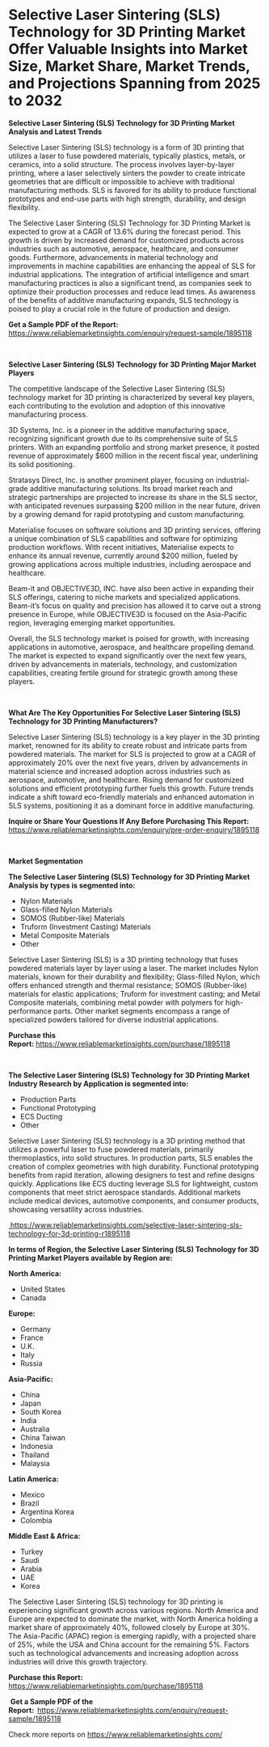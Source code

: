 <p><h1>Selective Laser Sintering (SLS) Technology for 3D Printing Market Offer Valuable Insights into Market Size, Market Share, Market Trends, and Projections Spanning from 2025 to 2032</h1></p><p><strong>Selective Laser Sintering (SLS) Technology for 3D Printing Market Analysis and Latest Trends</strong></p>
<p><p>Selective Laser Sintering (SLS) technology is a form of 3D printing that utilizes a laser to fuse powdered materials, typically plastics, metals, or ceramics, into a solid structure. The process involves layer-by-layer printing, where a laser selectively sinters the powder to create intricate geometries that are difficult or impossible to achieve with traditional manufacturing methods. SLS is favored for its ability to produce functional prototypes and end-use parts with high strength, durability, and design flexibility.</p><p>The Selective Laser Sintering (SLS) Technology for 3D Printing Market is expected to grow at a CAGR of 13.6% during the forecast period. This growth is driven by increased demand for customized products across industries such as automotive, aerospace, healthcare, and consumer goods. Furthermore, advancements in material technology and improvements in machine capabilities are enhancing the appeal of SLS for industrial applications. The integration of artificial intelligence and smart manufacturing practices is also a significant trend, as companies seek to optimize their production processes and reduce lead times. As awareness of the benefits of additive manufacturing expands, SLS technology is poised to play a crucial role in the future of production and design.</p></p>
<p><strong>Get a Sample PDF of the Report:&nbsp;</strong> <a href="https://www.reliablemarketinsights.com/enquiry/request-sample/1895118?utm_campaign=2888&utm_medium=2&utm_source=Github&utm_content=ia&utm_term=28032025&utm_id=selective-laser-sintering-sls-technology-for-3d-printing">https://www.reliablemarketinsights.com/enquiry/request-sample/1895118</a></p>
<p>&nbsp;</p>
<p><strong>Selective Laser Sintering (SLS) Technology for 3D Printing Major Market Players</strong></p>
<p><p>The competitive landscape of the Selective Laser Sintering (SLS) technology market for 3D printing is characterized by several key players, each contributing to the evolution and adoption of this innovative manufacturing process.</p><p>3D Systems, Inc. is a pioneer in the additive manufacturing space, recognizing significant growth due to its comprehensive suite of SLS printers. With an expanding portfolio and strong market presence, it posted revenue of approximately $600 million in the recent fiscal year, underlining its solid positioning.</p><p>Stratasys Direct, Inc. is another prominent player, focusing on industrial-grade additive manufacturing solutions. Its broad market reach and strategic partnerships are projected to increase its share in the SLS sector, with anticipated revenues surpassing $200 million in the near future, driven by a growing demand for rapid prototyping and custom manufacturing.</p><p>Materialise focuses on software solutions and 3D printing services, offering a unique combination of SLS capabilities and software for optimizing production workflows. With recent initiatives, Materialise expects to enhance its annual revenue, currently around $200 million, fueled by growing applications across multiple industries, including aerospace and healthcare.</p><p>Beam-it and OBJECTIVE3D, INC. have also been active in expanding their SLS offerings, catering to niche markets and specialized applications. Beam-it’s focus on quality and precision has allowed it to carve out a strong presence in Europe, while OBJECTIVE3D is focused on the Asia-Pacific region, leveraging emerging market opportunities.</p><p>Overall, the SLS technology market is poised for growth, with increasing applications in automotive, aerospace, and healthcare propelling demand. The market is expected to expand significantly over the next few years, driven by advancements in materials, technology, and customization capabilities, creating fertile ground for strategic growth among these players.</p></p>
<p>&nbsp;</p>
<p><strong>What Are The Key Opportunities For Selective Laser Sintering (SLS) Technology for 3D Printing Manufacturers?</strong></p>
<p><p>Selective Laser Sintering (SLS) technology is a key player in the 3D printing market, renowned for its ability to create robust and intricate parts from powdered materials. The market for SLS is projected to grow at a CAGR of approximately 20% over the next five years, driven by advancements in material science and increased adoption across industries such as aerospace, automotive, and healthcare. Rising demand for customized solutions and efficient prototyping further fuels this growth. Future trends indicate a shift toward eco-friendly materials and enhanced automation in SLS systems, positioning it as a dominant force in additive manufacturing.</p></p>
<p><strong>Inquire or Share Your Questions If Any Before Purchasing This Report:</strong> <a href="https://www.reliablemarketinsights.com/enquiry/pre-order-enquiry/1895118?utm_campaign=2888&utm_medium=2&utm_source=Github&utm_content=ia&utm_term=28032025&utm_id=selective-laser-sintering-sls-technology-for-3d-printing">https://www.reliablemarketinsights.com/enquiry/pre-order-enquiry/1895118</a></p>
<p>&nbsp;</p>
<p><strong>Market Segmentation</strong></p>
<p><strong>The Selective Laser Sintering (SLS) Technology for 3D Printing Market Analysis by types is segmented into:</strong></p>
<p><ul><li>Nylon Materials</li><li>Glass-filled Nylon Materials</li><li>SOMOS (Rubber-like) Materials</li><li>Truform (Investment Casting) Materials</li><li>Metal Composite Materials</li><li>Other</li></ul></p>
<p><p>Selective Laser Sintering (SLS) is a 3D printing technology that fuses powdered materials layer by layer using a laser. The market includes Nylon materials, known for their durability and flexibility; Glass-filled Nylon, which offers enhanced strength and thermal resistance; SOMOS (Rubber-like) materials for elastic applications; Truform for investment casting; and Metal Composite materials, combining metal powder with polymers for high-performance parts. Other market segments encompass a range of specialized powders tailored for diverse industrial applications.</p></p>
<p><strong>Purchase this Report:&nbsp;</strong><a href="https://www.reliablemarketinsights.com/purchase/1895118?utm_campaign=2888&utm_medium=2&utm_source=Github&utm_content=ia&utm_term=28032025&utm_id=selective-laser-sintering-sls-technology-for-3d-printing">https://www.reliablemarketinsights.com/purchase/1895118</a></p>
<p>&nbsp;</p>
<p><strong>The Selective Laser Sintering (SLS) Technology for 3D Printing Market Industry Research by Application is segmented into:</strong></p>
<p><ul><li>Production Parts</li><li>Functional Prototyping</li><li>ECS Ducting</li><li>Other</li></ul></p>
<p><p>Selective Laser Sintering (SLS) technology is a 3D printing method that utilizes a powerful laser to fuse powdered materials, primarily thermoplastics, into solid structures. In production parts, SLS enables the creation of complex geometries with high durability. Functional prototyping benefits from rapid iteration, allowing designers to test and refine designs quickly. Applications like ECS ducting leverage SLS for lightweight, custom components that meet strict aerospace standards. Additional markets include medical devices, automotive components, and consumer products, showcasing versatility across industries.</p></p>
<p><a href="https://www.reliablemarketinsights.com/selective-laser-sintering-sls-technology-for-3d-printing-r1895118?utm_campaign=2888&utm_medium=2&utm_source=Github&utm_content=ia&utm_term=28032025&utm_id=selective-laser-sintering-sls-technology-for-3d-printing">&nbsp;https://www.reliablemarketinsights.com/selective-laser-sintering-sls-technology-for-3d-printing-r1895118</a></p>
<p><strong>In terms of Region, the Selective Laser Sintering (SLS) Technology for 3D Printing Market Players available by Region are:</strong></p>
<p>
    <p> <strong> North America: </strong>
        <ul>
            <li>United States</li>
            <li>Canada</li>
        </ul>
        </p> 
    <p> <strong> Europe: </strong>
        <ul>
            <li>Germany</li>
            <li>France</li>
            <li>U.K.</li>
            <li>Italy</li>
            <li>Russia</li>
        </ul>
        </p> 
    <p> <strong> Asia-Pacific: </strong>
        <ul>
            <li>China</li>
            <li>Japan</li>
            <li>South Korea</li>
            <li>India</li>
            <li>Australia</li>
            <li>China Taiwan</li>
            <li>Indonesia</li>
            <li>Thailand</li>
            <li>Malaysia</li>
        </ul>
        </p> 
    <p> <strong> Latin America: </strong>
        <ul>
            <li>Mexico</li>
            <li>Brazil</li>
            <li>Argentina Korea</li>
            <li>Colombia</li>
        </ul>
        </p> 
    <p> <strong> Middle East & Africa: </strong>
        <ul>
            <li>Turkey</li>
            <li>Saudi</li>
            <li>Arabia</li>
            <li>UAE</li>
            <li>Korea</li>
        </ul>
    </p>
    </p>
<p><p>The Selective Laser Sintering (SLS) technology for 3D printing is experiencing significant growth across various regions. North America and Europe are expected to dominate the market, with North America holding a market share of approximately 40%, followed closely by Europe at 30%. The Asia-Pacific (APAC) region is emerging rapidly, with a projected share of 25%, while the USA and China account for the remaining 5%. Factors such as technological advancements and increasing adoption across industries will drive this growth trajectory.</p></p>
<p><strong>Purchase this Report: </strong><a href="https://www.reliablemarketinsights.com/purchase/1895118?utm_campaign=2888&utm_medium=2&utm_source=Github&utm_content=ia&utm_term=28032025&utm_id=selective-laser-sintering-sls-technology-for-3d-printing">https://www.reliablemarketinsights.com/purchase/1895118</a></p>
<p>&nbsp;<strong>Get a Sample PDF of the Report:&nbsp;&nbsp;</strong><a href="https://www.reliablemarketinsights.com/enquiry/request-sample/1895118?utm_campaign=2888&utm_medium=2&utm_source=Github&utm_content=ia&utm_term=28032025&utm_id=selective-laser-sintering-sls-technology-for-3d-printing">https://www.reliablemarketinsights.com/enquiry/request-sample/1895118</a></p>
<p><strong></strong></p>
<p>Check more reports on <a href="https://www.reliablemarketinsights.com/?utm_campaign=2888&utm_medium=2&utm_source=Github&utm_content=ia&utm_term=28032025&utm_id=selective-laser-sintering-sls-technology-for-3d-printing">https://www.reliablemarketinsights.com/</a></p>